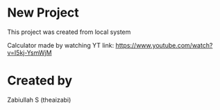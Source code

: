 # New Project

This project was created from local system

Calculator made by watching YT link: https://www.youtube.com/watch?v=I5kj-YsmWjM

# Created by

Zabiullah S (theaizabi)